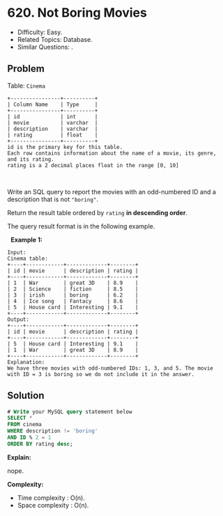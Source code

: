 # 620. Not Boring Movies

- Difficulty: Easy.
- Related Topics: Database.
- Similar Questions: .

## Problem

Table: ```Cinema```

```
+----------------+----------+
| Column Name    | Type     |
+----------------+----------+
| id             | int      |
| movie          | varchar  |
| description    | varchar  |
| rating         | float    |
+----------------+----------+
id is the primary key for this table.
Each row contains information about the name of a movie, its genre, and its rating.
rating is a 2 decimal places float in the range [0, 10]
```

 

Write an SQL query to report the movies with an odd-numbered ID and a description that is not ```"boring"```.

Return the result table ordered by ```rating``` **in descending order**.

The query result format is in the following example.

 
**Example 1:**

```
Input: 
Cinema table:
+----+------------+-------------+--------+
| id | movie      | description | rating |
+----+------------+-------------+--------+
| 1  | War        | great 3D    | 8.9    |
| 2  | Science    | fiction     | 8.5    |
| 3  | irish      | boring      | 6.2    |
| 4  | Ice song   | Fantacy     | 8.6    |
| 5  | House card | Interesting | 9.1    |
+----+------------+-------------+--------+
Output: 
+----+------------+-------------+--------+
| id | movie      | description | rating |
+----+------------+-------------+--------+
| 5  | House card | Interesting | 9.1    |
| 1  | War        | great 3D    | 8.9    |
+----+------------+-------------+--------+
Explanation: 
We have three movies with odd-numbered IDs: 1, 3, and 5. The movie with ID = 3 is boring so we do not include it in the answer.
```


## Solution

```sql
# Write your MySQL query statement below
SELECT *
FROM cinema
WHERE description != 'boring'
AND ID % 2 = 1
ORDER BY rating desc;
```

**Explain:**

nope.

**Complexity:**

* Time complexity : O(n).
* Space complexity : O(n).
